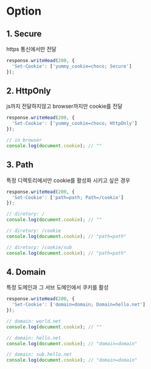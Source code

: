 # Option

## 1. Secure

https 통신에서만 전달

```js
response.writeHead(200, {
  'Set-Cookie': ['yummy_cookie=choco; Secure']
});
```

## 2. HttpOnly

js까지 전달하지않고 browser까지만 cookie를 전달

```js
response.writeHead(200, {
  'Set-Cookie': ['yummy_cookie=choco; HttpOnly']
});

// in browser
console.log(document.cookie); // ""
```

## 3. Path

특정 디렉토리에서만 cookie를 활성화 시키고 싶은 경우

```js
response.writeHead(200, {
  'Set-Cookie': ['path=path; Path=/cookie']
});

// diretory: /
console.log(document.cookie); // ""

// diretory: /cookie
console.log(document.cookie); // "path=path"

// diretory: /cookie/sub
console.log(document.cookie); // "path=path"
```

## 4. Domain

특정 도메인과 그 서브 도메인에서 쿠키를 활성

```js
response.writeHead(200, {
  'Set-Cookie': ['domain=domain; Domain=hello.net']
});

// domain: world.net
console.log(document.cookie); // ""

// domain: hello.net
console.log(document.cookie); // "domain=domain"

// domain: sub.hello.net
console.log(document.cookie); // "domain=domain"
```
